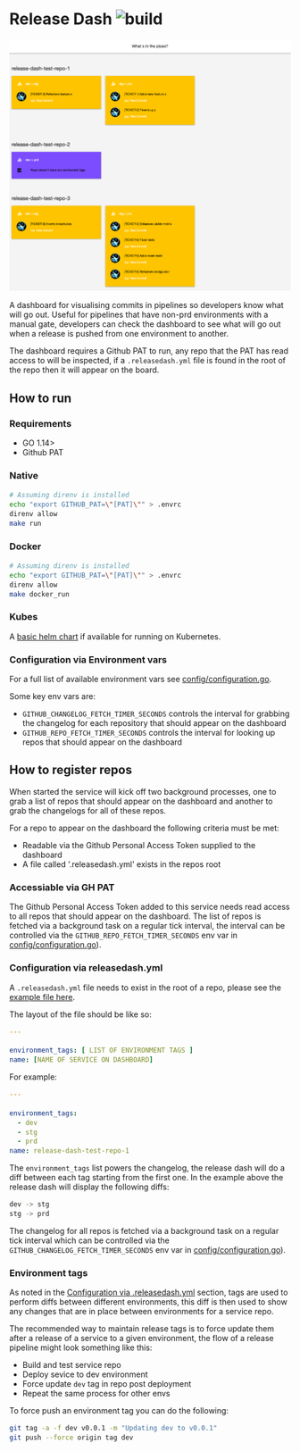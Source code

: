 # Release Dash ![build](https://github.com/lobsterdore/release-dash/workflows/Docker/badge.svg)

[![release-dash homepage](/docs/screenshot.png)](https://dash.techpunch.co.uk/)

A dashboard for visualising commits in pipelines so developers know what will go out.
Useful for pipelines that have non-prd environments with a manual gate, developers can
check the dashboard to see what will go out when a release is pushed from one
environment to another.

The dashboard requires a Github PAT to run, any repo that the PAT has read access to
will be inspected, if a ```.releasedash.yml``` file is found in the root of the repo
then it will appear on the board.

## How to run

### Requirements

* GO 1.14>
* Github PAT

### Native

```BASH
# Assuming direnv is installed
echo "export GITHUB_PAT=\"[PAT]\"" > .envrc
direnv allow
make run
```

### Docker

```BASH
# Assuming direnv is installed
echo "export GITHUB_PAT=\"[PAT]\"" > .envrc
direnv allow
make docker_run
```

### Kubes

A [basic helm chart](https://github.com/lobsterdore/release-dash-helm) if available
for running on Kubernetes.

### Configuration via Environment vars

For a full list of available environment vars see [config/configuration.go](config/configuration.go).

Some key env vars are:

* ```GITHUB_CHANGELOG_FETCH_TIMER_SECONDS``` controls the interval for grabbing
the changelog for each repository that should appear on the dashboard
* ```GITHUB_REPO_FETCH_TIMER_SECONDS``` controls the interval for looking up repos
that should appear on the dashboard

## How to register repos

When started the service will kick off two background processes, one to grab a list of
repos that should appear on the dashboard and another to grab the changelogs for
all of these repos.

For a repo to appear on the dashboard the following criteria must be met:

* Readable via the Github Personal Access Token supplied to the dashboard
* A file called '.releasedash.yml' exists in the repos root

### Accessiable via GH PAT

The Github Personal Access Token added to this service needs read access to
all repos that should appear on the dashboard. The list of repos is fetched
via a background task on a regular tick interval, the interval can be
controlled via the ```GITHUB_REPO_FETCH_TIMER_SECONDS``` env var in
[config/configuration.go](config/configuration.go)).

### Configuration via releasedash.yml

A ```.releasedash.yml``` file needs to exist in the root of a repo, please see
the [example file here](https://github.com/lobsterdore/release-dash-test-repo-1/blob/main/.releasedash.yml).

The layout of the file should be like so:

```YAML
---

environment_tags: [ LIST OF ENVIRONMENT TAGS ]
name: [NAME OF SERVICE ON DASHBOARD]
```

For example:

```YAML
---

environment_tags:
  - dev
  - stg
  - prd
name: release-dash-test-repo-1
```

The ```environment_tags``` list powers the changelog, the release dash will do
a diff between each tag starting from the first one. In the example above the
release dash will display the following diffs:

```BASH
dev -> stg
stg -> prd
```

The changelog for all repos is fetched via a background task on a regular tick
interval which can be controlled via the ```GITHUB_CHANGELOG_FETCH_TIMER_SECONDS```
env var in [config/configuration.go](config/configuration.go)).

### Environment tags

As noted in the [Configuration via .releasedash.yml](#configuration-via-releasedashyml)
section, tags are used to perform diffs between different environments, this
diff is then used to show any changes that are in place between environments for a
service repo.

The recommended way to maintain release tags is to force update them after a
release of a service to a given environment, the flow of a release pipeline might
look something like this:

* Build and test service repo
* Deploy sevice to dev environment
* Force update ```dev``` tag in repo post deployment
* Repeat the same process for other envs

To force push an environment tag you can do the following:

```BASH
git tag -a -f dev v0.0.1 -m "Updating dev to v0.0.1"
git push --force origin tag dev
```
